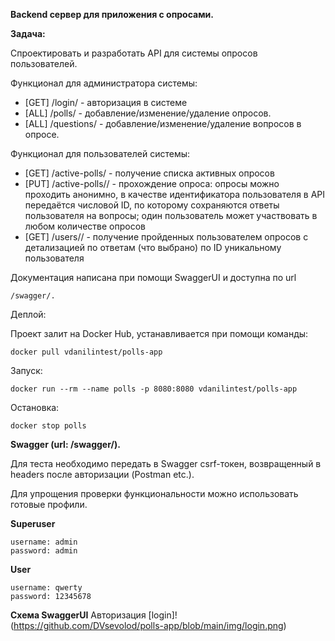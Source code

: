 **Backend сервер для приложения с опросами.**

**Задача:**

Спроектировать и разработать API для системы опросов пользователей.

Функционал для администратора системы:


- [GET] /login/ - авторизация в системе
- [ALL] /polls/ - добавление/изменение/удаление опросов. 
- [ALL] /questions/ - добавление/изменение/удаление вопросов в опросе. 

Функционал для пользователей системы:

- [GET] /active-polls/ - получение списка активных опросов
- [PUT] /active-polls/<pk>/ - прохождение опроса: опросы можно проходить анонимно, в качестве идентификатора пользователя в API передаётся числовой ID, по которому сохраняются ответы пользователя на вопросы; один пользователь может участвовать в любом количестве опросов
- [GET] /users/<pk>/ - получение пройденных пользователем опросов с детализацией по ответам (что выбрано) по ID уникальному пользователя

Документация написана при помощи SwaggerUI и доступна по url 

    /swagger/.

Деплой:

Проект залит на Docker Hub, устанавливается при помощи команды:

    docker pull vdanilintest/polls-app

Запуск:

    docker run --rm --name polls -p 8080:8080 vdanilintest/polls-app
    
Остановка:

    docker stop polls

**Swagger (url: /swagger/).**

Для теста необходимо передать в Swagger csrf-токен, возвращенный в headers после авторизации (Postman etc.).

Для упрощения проверки функциональности можно использовать готовые профили.

**Superuser**

    username: admin
    password: admin
    
**User**

    username: qwerty
    password: 12345678
    
**Схема SwaggerUI**
Авторизация
[login]!(https://github.com/DVsevolod/polls-app/blob/main/img/login.png)
